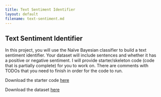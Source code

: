 ```yaml
---
title: Text Sentiment Identifier
layout: default
filename: text-sentiment.md
--- 
```


## Text Sentiment Identifier

In this project, you will use the Naïve Bayesian classifier to build a text sentiment identifier. Your dataset will include sentences and whether it has a positive or negative sentiment. I will provide starter/skeleton code (code that is partially complete) for you to work on. There are comments with TODOs that you need to finish in order for the code to run.

Download the starter code [here](text-emotion.py)

Download the dataset [here](datasets/naivetext.csv)
